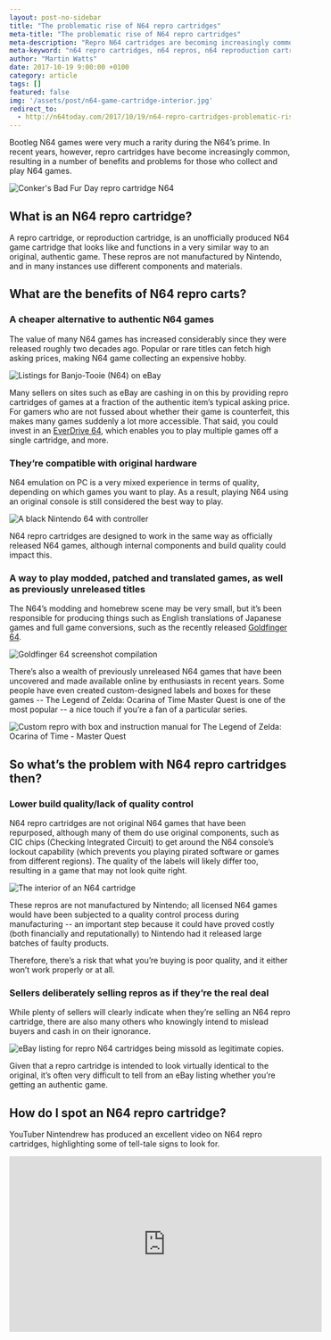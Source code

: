 ```yaml
---
layout: post-no-sidebar
title: "The problematic rise of N64 repro cartridges"
meta-title: "The problematic rise of N64 repro cartridges"
meta-description: "Repro N64 cartridges are becoming increasingly common. While they have some benefits, they also introduce a slew of problems. And how do you spot a repro cart?"
meta-keyword: "n64 repro cartridges, n64 repros, n64 reproduction cartridge, fake n64 games, how to spot n64 repro"
author: "Martin Watts"
date: 2017-10-19 9:00:00 +0100
category: article
tags: []
featured: false
img: '/assets/post/n64-game-cartridge-interior.jpg'
redirect_to:
  - http://n64today.com/2017/10/19/n64-repro-cartridges-problematic-rise/
---
```

Bootleg N64 games were very much a rarity during the N64’s prime. In recent years, however, repro cartridges have become increasingly common, resulting in a number of benefits and problems for those who collect and play N64 games.

![Conker's Bad Fur Day repro cartridge N64](/assets/post/conkers-bfd-repro.jpg)

## What is an N64 repro cartridge? ##

A repro cartridge, or reproduction cartridge, is an unofficially produced N64 game cartridge that looks like and functions in a very similar way to an original, authentic game. These repros are not manufactured by Nintendo, and in many instances use different components and materials.

## What are the benefits of N64 repro carts? ##

### A cheaper alternative to authentic N64 games ###

The value of many N64 games has increased considerably since they were released roughly two decades ago. Popular or rare titles can fetch high asking prices, making N64 game collecting an expensive hobby.

![Listings for Banjo-Tooie (N64) on eBay](/assets/post/banjo-tooie-ebay-listings.JPG)

Many sellers on sites such as eBay are cashing in on this by providing repro cartridges of games at a fraction of the authentic item’s typical asking price. For gamers who are not fussed about whether their game is counterfeit, this makes many games suddenly a lot more accessible. That said, you could invest in an [EverDrive 64](/article/2017/01/29/everdrive-64-guide-what-is-it-and-should-you-buy-one.html), which enables you to play multiple games off a single cartridge, and more.

### They’re compatible with original hardware ###

N64 emulation on PC is a very mixed experience in terms of quality, depending on which games you want to play. As a result, playing N64 using an original console is still considered the best way to play.

![A black Nintendo 64 with controller](/assets/post/n64-console-and-controller.jpg)

N64 repro cartridges are designed to work in the same way as officially released N64 games, although internal components and build quality could impact this.

### A way to play modded, patched and translated games, as well as previously unreleased titles ###

The N64’s modding and homebrew scene may be very small, but it’s been responsible for producing things such as English translations of Japanese games and full game conversions, such as the recently released [Goldfinger 64](/news/2017/09/23/goldfinger-64-triumph-for-the-n64-modding-community.html).

![Goldfinger 64 screenshot compilation](/assets/images/games/goldfinger-64/goldfinger-64-screenshot-selection.jpg)

There’s also a wealth of previously unreleased N64 games that have been uncovered and made available online by enthusiasts in recent years. Some people have even created custom-designed labels and boxes for these games -- The Legend of Zelda: Ocarina of Time Master Quest is one of the most popular -- a nice touch if you’re a fan of a particular series.

![Custom repro with box and instruction manual for The Legend of Zelda: Ocarina of Time - Master Quest](/assets/post/zelda-master-quest-custom-edition.jpg)

## So what’s the problem with N64 repro cartridges then? ##

### Lower build quality/lack of quality control ###

N64 repro cartridges are not original N64 games that have been repurposed, although many of them do use original components, such as CIC chips (Checking Integrated Circuit) to get around the N64 console’s lockout capability (which prevents you playing pirated software or games from different regions). The quality of the labels will likely differ too, resulting in a game that may not look quite right.

![The interior of an N64 cartridge](/assets/post/n64-game-cartridge-interior.jpg)

These repros are not manufactured by Nintendo; all licensed N64 games would have been subjected to a quality control process during manufacturing -- an important step because it could have proved costly (both financially and reputationally) to Nintendo had it released large batches of faulty products.

Therefore, there’s a risk that what you’re buying is poor quality, and it either won’t work properly or at all.

### Sellers deliberately selling repros as if they’re the real deal ###

While plenty of sellers will clearly indicate when they’re selling an N64 repro cartridge, there are also many others who knowingly intend to mislead buyers and cash in on their ignorance.

![eBay listing for repro N64 cartridges being missold as legitimate copies.](/assets/post/repro-being-sold-as-real.JPG)

Given that a repro cartridge is intended to look virtually identical to the original, it’s often very difficult to tell from an eBay listing whether you’re getting an authentic game.

## How do I spot an N64 repro cartridge? ##

YouTuber Nintendrew has produced an excellent video on N64 repro cartridges, highlighting some of tell-tale signs to look for.

<iframe width="560" height="315" src="https://www.youtube.com/embed/ECiFeElBVLA" frameborder="0" allowfullscreen></iframe>

